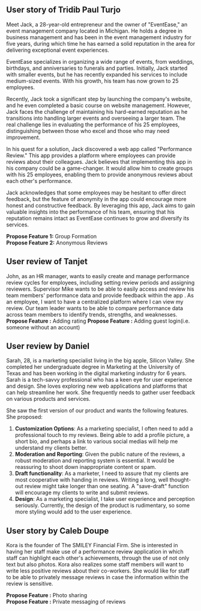 ## User story of Tridib Paul Turjo

Meet Jack, a 28-year-old entrepreneur and the owner of "EventEase," an event management company located in Michigan. 
He holds a degree in business management and has been in the event management industry for five years, during which time 
he has earned a solid reputation in the area for delivering exceptional event experiences.

EventEase specializes in organizing a wide range of events, from weddings, birthdays, and anniversaries to funerals and 
parties. Initially, Jack started with smaller events, but he has recently expanded his services to include medium-sized 
events. With his growth, his team has now grown to 25 employees.

Recently, Jack took a significant step by launching the company's website, and he even completed a basic course on website 
management. However, Jack faces the challenge of maintaining his hard-earned reputation as he transitions into handling 
larger events and overseeing a larger team. The real challenge lies in evaluating the performance of his 25 employees, 
distinguishing between those who excel and those who may need improvement.

In his quest for a solution, Jack discovered a web app called "Performance Review." This app provides a platform where 
employees can provide reviews about their colleagues. Jack believes that implementing this app in his company could be a game-changer.
It would allow him to create groups with his 25 employees, enabling them to provide anonymous reviews about each other's performance.

Jack acknowledges that some employees may be hesitant to offer direct feedback, but the feature of anonymity in the app 
could encourage more honest and constructive feedback. By leveraging this app, Jack aims to gain valuable insights into 
the performance of his team, ensuring that his reputation remains intact as EventEase continues to grow and diversify its services.

**Propose Feature 1:** Group Formation  
**Propose Feature 2:** Anonymous Reviews


## User review of Tanjet

John, as an HR manager, wants to easily create and manage performance review cycles for employees, including setting review 
periods and assigning reviewers. Supervisor Mike wants to be able to easily access and review his team members' performance
data and provide feedback within the app . As an employee, I want to have a centralized platform where I can view my review.
Our team leader wants to be able to compare performance data across team members to identify trends, strengths, and weaknesses. 
**Propose Feature :** Adding rating
**Propose Feature :** Adding guest login(i.e. someone without an account)


## User review by Daniel

Sarah, 28, is a marketing specialist living in the big apple, Silicon Valley. She completed her undergraduate degree in Marketing at the University of Texas and has been working in the digital marketing industry for 6 years. Sarah is a tech-savvy professional who has a keen eye for user experience and design. She loves exploring new web applications and platforms that can help streamline her work. She frequently needs to gather user feedback on various products and services. 

She saw the first version of our product and wants the following features. She proposed:   
1. **Customization Options**: As a marketing specialist, I often need to add a professional touch to my reviews. Being able to add a profile picture, a short bio, and perhaps a link to various social medias will help me understand my clients better.  
2. **Moderation and Reporting**: Given the public nature of the reviews, a robust moderation and reporting system is essential. It would be reassuring to shoot down inappropriate content or spam.  
3. **Draft functionality**: As a marketer, I need to assure that my clients are most cooperative with handing in reviews. Writing a long, well thought-out review might take longer than one seating. A "save-draft" function will encourage my clients to write and submit reviews.  
4. **Design**: As a marketing specialist, I take user experience and perception seriously. Currently, the design of the product is rudimentary, so some more styling would add to the user experience.  


## User story by Caleb Doupe

Kora is the founder of The SMILEY Financial Firm. She is interested in having her staff make use of a performance review
application in which staff can highlight each other's achievements, through the use of not only text but also photos. 
Kora also realizes some staff members will want to write less positive reviews about their co-workers. 
She would like for staff to be able to privately message reviews in case the information within the review is sensitive.

**Propose Feature :** Photo sharing  
**Propose Feature :** Private messaging of reviews